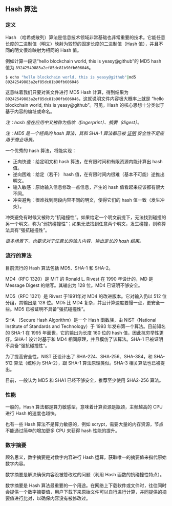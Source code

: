 ## Hash 算法

### 定义
Hash （哈希或散列）算法是信息技术领域非常基础也非常重要的技术。它能任意长度的二进制值（明文）映射为较短的固定长度的二进制值（Hash 值），并且不同的明文很难映射为相同的 Hash 值。

例如计算一段话“hello blockchain world, this is yeasy@github”的 MD5 hash 值为 `89242549883a2ef85dc81b90fb606046`。

```sh
$ echo "hello blockchain world, this is yeasy@github"|md5
89242549883a2ef85dc81b90fb606046
```

这意味着我们只要对某文件进行 MD5 Hash 计算，得到结果为 `89242549883a2ef85dc81b90fb606046`，这就说明文件内容极大概率上就是 “hello blockchain world, this is yeasy@github”。可见，Hash 的核心思想十分类似于基于内容的编址或命名。

*注：hash 值在应用中又被称为指纹（fingerprint）、摘要（digest）。*

*注：MD5 是一个经典的 hash 算法，其和 SHA-1 算法都已被 [证明]() 安全性不足应用于商业场景。*

一个优秀的 hash 算法，将能实现：

* 正向快速：给定明文和 hash 算法，在有限时间和有限资源内能计算出 hash 值。
* 逆向困难：给定（若干） hash 值，在有限时间内很难（基本不可能）逆推出明文。
* 输入敏感：原始输入信息修改一点信息，产生的 hash 值看起来应该都有很大不同。 
* 冲突避免：很难找到两段内容不同的明文，使得它们的 hash 值一致（发生冲突）。

冲突避免有时候又被称为“抗碰撞性”。如果给定一个明文前提下，无法找到碰撞的另一个明文，称为“弱抗碰撞性”；如果无法找到任意两个明文，发生碰撞，则称算法具有“强抗碰撞性”。

*很多场景下，也要求对于任意长的输入内容，输出定长的 hash 结果。*

### 流行的算法

目前流行的 Hash 算法包括 MD5、SHA-1 和 SHA-2。

MD4（RFC 1320）是 MIT 的 Ronald L. Rivest 在 1990 年设计的，MD 是 Message Digest 的缩写。其输出为 128 位。MD4 已证明不够安全。

MD5（RFC 1321）是 Rivest 于1991年对 MD4 的改进版本。它对输入仍以 512 位分组，其输出是 128 位。MD5 比 MD4 复杂，并且计算速度要慢一点，更安全一些。MD5 已被证明不具备“强抗碰撞性”。

SHA （Secure Hash Algorithm）是一个 Hash 函数族，由 NIST（National Institute of Standards and Technology）于 1993 年发布第一个算法。目前知名的 SHA-1 在 1995 年面世，它的输出为长度 160 位的 hash 值，因此抗穷举性更好。SHA-1 设计时基于和 MD4 相同原理，并且模仿了该算法。SHA-1 已被证明不具备“强抗碰撞性”。

为了提高安全性，NIST 还设计出了 SHA-224、SHA-256、SHA-384，和 SHA-512 算法（统称为 SHA-2），跟 SHA-1 算法原理类似。SHA-3 相关算法也已被提出。

目前，一般认为 MD5 和 SHA1 已经不够安全，推荐至少使用 SHA2-256 算法。

### 性能

一般的，Hash 算法都是算力敏感型，意味着计算资源是瓶颈，主频越高的 CPU 进行  Hash 的速度也越快。

也有一些 Hash 算法不是算力敏感的，例如 scrypt，需要大量的内存资源，节点不能通过简单的增加更多 CPU 来获得 hash 性能的提升。

### 数字摘要
顾名思义，数字摘要是对数字内容进行 Hash 运算，获取唯一的摘要值来指代原始数字内容。

数字摘要是解决确保内容没被篡改过的问题（利用 Hash 函数的抗碰撞性特点）。

数字摘要是 Hash 算法最重要的一个用途。在网络上下载软件或文件时，往往同时会提供一个数字摘要值，用户下载下来原始文件可以自行进行计算，并同提供的摘要值进行比对，以确保内容没有被修改过。